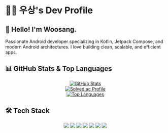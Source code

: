 # 👨‍💻 우상's Dev Profile

## 👋 Hello! I'm Woosang.
Passionate Android developer specializing in Kotlin, Jetpack Compose, and modern Android architectures. I love building clean, scalable, and efficient apps.

## 📊 GitHub Stats & Top Languages

<div align="center">
  <a href="https://github.com/anuraghazra/github-readme-stats">
    <img src="https://github-readme-stats.vercel.app/api?username=woosang1&show_icons=true&theme=tokyonight" alt="GitHub Stats"/>
  </a>
  <br>
    <a href="https://solved.ac/wsl2918">
    <img src="http://mazassumnida.wtf/api/v2/generate_badge?boj=wsl2918&theme=dark" alt="Solved.ac Profile"/>
  </a>
  <br>
  <a href="https://github.com/anuraghazra/github-readme-stats">
    <img src="https://github-readme-stats.vercel.app/api/top-langs/?username=woosang1&layout=compact&theme=tokyonight" alt="Top Languages"/>
  </a>

</div>

## 🛠 Tech Stack

<p align="center">
  <img src="https://img.shields.io/badge/Java-007396?style=flat-square&logo=java&logoColor=white"/>
  <img src="https://img.shields.io/badge/Kotlin-7F52FF?style=flat-square&logo=kotlin&logoColor=white"/>
  <img src="https://img.shields.io/badge/Android%20Studio-3DDC84?style=flat-square&logo=androidstudio&logoColor=white"/>
  <img src="https://img.shields.io/badge/Jetpack%20Compose-4285F4?style=flat-square&logo=jetpack-compose&logoColor=white"/>
  <img src="https://img.shields.io/badge/MVI-2962FF?style=flat-square&logo=redux&logoColor=white"/>
  <img src="https://img.shields.io/badge/Hilt-D00000?style=flat-square&logo=dagger&logoColor=white"/>
  <img src="https://img.shields.io/badge/Coroutine-0095D5?style=flat-square&logo=kotlin&logoColor=white"/>
</p>


